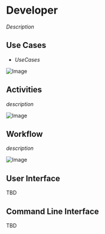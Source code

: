 # Developer
_Description_

## Use Cases

* _UseCases_

![Image](UseCases.png)

## Activities

_description_

![Image](Activity.png)

## Workflow

_description_

![Image](Workflow.png)

## User Interface

TBD

## Command Line Interface

TBD
